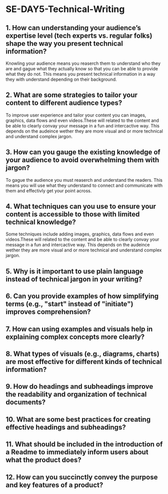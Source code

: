 # SE-DAY5-Technical-Writing
## 1. How can understanding your audience’s expertise level (tech experts vs. regular folks) shape the way you present technical information?
Knowling your audience means you reaserch them to understand who they are and gague what they actually know so that you can be able to provide what they do not. This means you present technical information in a way they with understand depending on their background. 
## 2. What are some strategies to tailor your content to different audience types?
To improve user experience and tailor your content you can images, graphics, data flows and even videos.These will related to the content and be able to clearly convay your message in a fun and intercactive way. This depends on the audeince wether they are more visual and or more technical and understand complex jargon. 
## 3. How can you gauge the existing knowledge of your audience to avoid overwhelming them with jargon?
To gague the audience you must reaserch and understand the readers. This means you will use what they understand to connect and communicate with them and effectivly get your point across.
## 4. What techniques can you use to ensure your content is accessible to those with limited technical knowledge?
Some techniques include adding images, graphics, data flows and even videos.These will related to the content and be able to clearly convay your message in a fun and intercactive way. This depends on the audeince wether they are more visual and or more technical and understand complex jargon. 
## 5. Why is it important to use plain language instead of technical jargon in your writing?

## 6. Can you provide examples of how simplifying terms (e.g., "start" instead of "initiate") improves comprehension?
## 7. How can using examples and visuals help in explaining complex concepts more clearly?
## 8. What types of visuals (e.g., diagrams, charts) are most effective for different kinds of technical information?
## 9. How do headings and subheadings improve the readability and organization of technical documents?
## 10. What are some best practices for creating effective headings and subheadings?
## 11. What should be included in the introduction of a Readme to immediately inform users about what the product does?
## 12. How can you succinctly convey the purpose and key features of a product?
